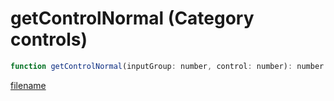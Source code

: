 # getControlNormal (Category controls)

```js
function getControlNormal(inputGroup: number, control: number): number
```

[filename](getControlNormal_m.md ':include')